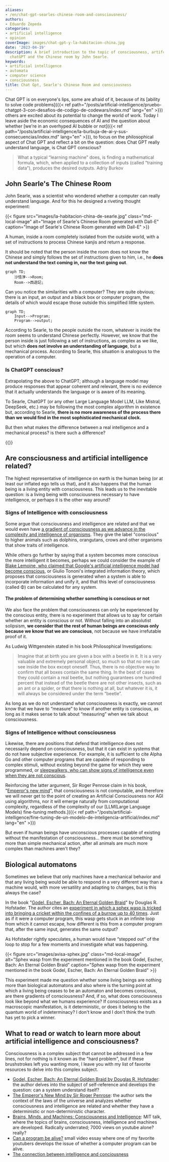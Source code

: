 ```yaml
---
aliases:
- /en/chat-gpt-searles-chinese-room-and-consciousness/
authors:
- Eduardo Zepeda
categories:
- artificial intelligence
- opinion
coverImage: images/chat-gpt-y-la-habitacion-china.jpg
date: '2023-04-19'
description: A brief introduction to the topic of consciousness, artifcial intelligence,
  chatGPT and the Chinese room by John Searle.
keywords:
- artificial intelligence
- automata
- computer science
- consciousness
title: Chat Gpt, Searle's Chinese Room and consciousness
---
```


Chat GPT is on everyone's lips, some are afraid of it, because of its [ability to solve code problems]({{< ref path="/posts/artificial-intelligence/pruebo-chatgpt-3-con-desafios-de-codigo-de-codewars/index.md" lang="en" >}}) others are excited about its potential to change the world of work. Today I leave aside the economic consequences of AI and the question about whether [we're in an overhyped AI bubble or not]({{< ref path="/posts/artificial-intelligence/la-burbuja-de-ai-y-sus-consecuencias/index.md" lang="en" >}}), to focus on the philosophical aspect of Chat GPT and reflect a bit on the question: does Chat GPT really understand language, is Chat GPT conscious?

> What a typical “learning machine” does, is finding a mathematical formula, which, when applied to a collection of inputs (called “training data”), produces the desired outputs. Adriy Burkov

## John Searle's The Chinese Room

John Searle, was a scientist who wondered whether a computer can really understand language. And for this he designed a riveting thought experiment:

{{< figure src="images/la-habitacion-china-de-searle.jpg" class="md-local-image" alt="Image of Searle's Chinese Room generated with Dall-E" caption="Image of Searle's Chinese Room generated with Dall-E" >}}

A human, inside a room completely isolated from the outside world, with a set of instructions to process Chinese kanjis and return a response. 

It should be noted that the person inside the room does not know the Chinese and simply follows the set of instructions given to him, i.e., he **does not understand the text coming in, nor the text going out**.

``` mermaid
graph TD;
    沙悟淨-->Room;
    Room-->西遊記;
```

Can you notice the similarities with a computer? They are quite obvious; there is an input, an output and a black box or computer program, the details of which would escape those outside this simplified little system.

``` mermaid
graph TD;
    Input-->Program;
    Program-->output;
```

According to Searle, to the people outside the room, whatever is inside the room seems to understand Chinese perfectly. However, we know that the person inside is just following a set of instructions, as complex as we like, but which **does not involve an understanding of language**, but a mechanical process. According to Searle, this situation is analogous to the operation of a computer.

### Is ChatGPT conscious?

Extrapolating the above to ChatGPT; although a language model may produce responses that appear coherent and relevant, there is no evidence that it actually understands the language or is aware of its meaning. 

To Searle, ChatGPT (or any other Large Language Model LLM, Like Mistral, DeepSeek, etc.) may be following the most complex algorithm in existence but, according to Searle, **there is no more awareness of the process there than we would find in the most sophisticated mechanical clock.**

But then what makes the difference between a real intelligence and a mechanical process? is there such a difference?

{{<ad>}}

## Are consciousness and artificial intelligence related?

The highest representative of intelligence on earth is the human being (or at least our inflated ego tells us that), and it also happens that the human being is a living entity with consciousness. This leads us to the inevitable question: is a living being with consciousness necessary to have intelligence, or perhaps it is the other way around?

### Signs of Intelligence with consciousness

Some argue that consciousness and intelligence are related and that we would even have [a gradient of consciousness as we advance in the complexity and intelligence of organisms](http://writing.rochester.edu/celebrating/2017/NAShonorable.pdf). They give the label "conscious" to higher animals such as dolphins, orangutans, crows and other organisms that show traits of intelligence.

While others go further by saying that a system becomes more conscious the more intelligent it becomes, perhaps we could consider the example of [Blake Lemoine, who claimed that Google's artificial intelligence model had become conscious](https://www.bbc.com/mundo/noticias-61787944), or Giulio Tononi's integrated information theory, which proposes that consciousness is generated when a system is able to incorporate information and unify it, and that this level of consciousness (called Φ) can be calculated for any system.

#### The problem of determining whether something is conscious or not

We also face the problem that consciousness can only be experienced by the conscious entity, there is no experiment that allows us to say for certain whether an entity is conscious or not. Without falling into an absolutist solipsism, **we consider that the rest of human beings are conscious only because we know that we are conscious**, not because we have irrefutable proof of it.

As Ludwig Wittgenstein stated in his book Philosophical Investigations:

> Imagine that at birth you are given a box with a beetle in it. It is a very valuable and extremely personal object, so much so that no one can see inside the box except oneself. Thus, there is no objective way to confirm that all boxes contain the same thing. In the best of cases they could contain a real beetle, but nothing guarantees one hundred percent that instead of the beetle there are not other insects, such as an ant or a spider, or that there is nothing at all, but whatever it is, it will always be considered under the term “beetle”.

As long as we do not understand what consciousness is exactly, we cannot know that we have to “measure” to know if another entity is conscious, as long as it makes sense to talk about “measuring” when we talk about consciousness.


### Signs of Intelligence without consciousness

Likewise, there are positions that defend that intelligence does not necessarily depend on consciousness, but that it can exist in systems that do not have subjective experience. For example, it is sufficient to cite Alpha Go and other computer programs that are capable of responding to complex stimuli, without existing beyond the game for which they were programmed, or [sleepwalkers, who can show signs of intelligence even when they are not conscious](https://publications.aap.org/pediatrics/article-abstract/111/1/e17/28494/Sleepwalking-and-Sleep-Terrors-in-Prepubertal?redirectedFrom=fulltext).

Reinforcing the latter argument, Sir Roger Penrose claim in his book, "[Emperor's new mind](https://amzn.to/3XmesG6#?)", that consciousness is not computable, and therefore we will never get to the point of creating an Artificial Consciousness nor AGI using algorithms, nor it will emerge naturally from computational complexity, regardless of the complexity of our [LLM(Large Language Models) fine-tuning methods.]({{< ref path="/posts/artificial-intelligence/fine-tuning-de-un-modelo-de-inteligencia-artificial/index.md" lang="en" >}})

But even if human beings have unconscious processes capable of existing without the manifestation of consciousness... there must be something more than simple mechanical action, after all animals are much more complex than machines aren't they?

## Biological automatons

Sometimes we believe that only machines have a mechanical behavior and that any living being would be able to respond in a very different way than a machine would, with more versatility and adapting to changes, but is this always the case?

In the book "[Godel, Escher, Bach: An Eternal Golden Braid](https://amzn.to/4boOnfd#?)" by Douglas R. Hofstader. The author cites an [experiment in which a sphex wasp is tricked into bringing a cricket within the confines of a burrow up to 40 times](https://jhjeong.mindconnect.cc/Texts/sphex.html). Just as if it were a computer program, this wasp gets stuck in an infinite loop from which it cannot escape, how different is this from a computer program that, after the same input, generates the same output?

As Hofstader rightly speculates, a human would have “stepped out” of the loop to stop for a few moments and investigate what was happening.

{{< figure src="images/avisa-sphex.jpg" class="md-local-image" alt="Sphex wasp from the experiment mentioned in the book Godel, Escher, Bach: An Eternal Golden Braid" caption="Sphex wasp from the experiment mentioned in the book Godel, Escher, Bach: An Eternal Golden Braid" >}}

This experiment made me question whether some living beings are nothing more than biological automatons and also where is the turning point at which a living being ceases to be an automaton and becomes conscious, are there gradients of consciousness? And, if so, what does consciousness look like beyond what we humans experience? If consciousness exists as a macroscopic manifestation, is it deterministic, or does it belong to the quantum world of indeterminacy? I don't know and I don't think the truth has yet to pick a winner.

## What to read or watch to learn more about artificial intelligence and consciousness?

Consciousness is a complex subject that cannot be addressed in a few lines, not for nothing is it known as the "hard problem", but if these brushstrokes left you wanting more, I leave you with my list of favorite resources to delve into this complex subject.

* [Godel, Escher, Bach: An Eternal Golden Braid by Douglas R. Hofstader](https://amzn.to/4boOnfd#?): the author delves into the subject of self-reference and develops the question: can a system understand itself?
* [The Emperor's New Mind by Sir Roger Penrose](https://amzn.to/3XmesG6#?): the author sets the context of the laws of the universe and analyzes whether consciousness and intelligence are related and whether they have a deterministic or non-deterministic character.
* [Brains, Minds, and Machines: Consciousness and Intelligence](https://infinite.mit.edu/video/brains-minds-and-machines-consciousness-and-intelligence): MIT talk, where the topics of brains, consciousness, intelligence and machines are developed. Radically underrated; 7000 views on youtube alone? really?
* [Can a program be alive?](https://www.youtube.com/watch?v=mC_KQC1gtWQ#?) small video essay where one of my favorite youtubers develops the issue of whether a computer program can be alive.
* [The connection between intelligence and conciousness](http://writing.rochester.edu/celebrating/2017/NAShonorable.pdf)
